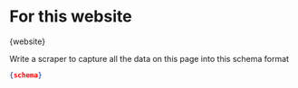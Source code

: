# For this website 

{website}

Write a scraper to capture all the data on this page into this schema format 

```json
{schema}
```

